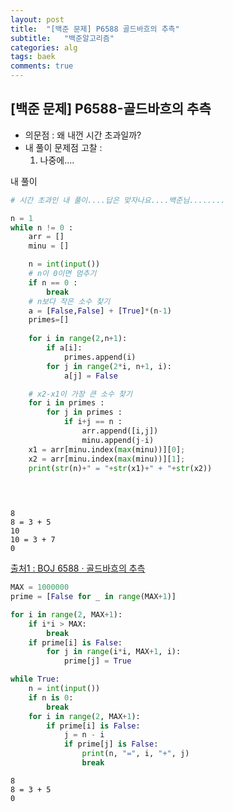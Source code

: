 ```yaml
---
layout: post
title:  "[백준 문제] P6588 골드바흐의 추측"
subtitle:   "백준알고리즘"
categories: alg
tags: baek
comments: true
---
```



## [백준 문제] P6588-골드바흐의 추측


- 의문점 : 왜 내껀 시간 초과일까?
- 내 풀이 문제점 고찰 :
    1. 나중에....


내 풀이


```python
# 시간 초과인 내 풀이....답은 맞자나요....백준님........

n = 1
while n != 0 :
    arr = []
    minu = []

    n = int(input())
    # n이 0이면 멈추기
    if n == 0 :
        break
    # n보다 작은 소수 찾기
    a = [False,False] + [True]*(n-1)
    primes=[]
    
    for i in range(2,n+1):
        if a[i]:
            primes.append(i)
        for j in range(2*i, n+1, i):
            a[j] = False

    # x2-x1이 가장 큰 소수 찾기
    for i in primes :
        for j in primes :
            if i+j == n :
                arr.append([i,j])
                minu.append(j-i)
    x1 = arr[minu.index(max(minu))][0];
    x2 = arr[minu.index(max(minu))][1];
    print(str(n)+" = "+str(x1)+" + "+str(x2))
    

                
```

    8
    8 = 3 + 5
    10
    10 = 3 + 7
    0


[출처1 : BOJ 6588 · 골드바흐의 추측](https://rebas.kr/647])


```python
MAX = 1000000
prime = [False for _ in range(MAX+1)]

for i in range(2, MAX+1):
    if i*i > MAX:
        break
    if prime[i] is False:
        for j in range(i*i, MAX+1, i):
            prime[j] = True

while True:
    n = int(input())
    if n is 0:
        break
    for i in range(2, MAX+1):
        if prime[i] is False:
            j = n - i
            if prime[j] is False:
                print(n, "=", i, "+", j)
                break
```

    8
    8 = 3 + 5
    0

